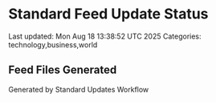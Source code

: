 # Standard Feed Update Status
Last updated: Mon Aug 18 13:38:52 UTC 2025
Categories: technology,business,world

## Feed Files Generated

Generated by Standard Updates Workflow
